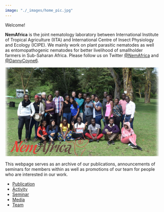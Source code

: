 ```yaml
---
image: "./_images/home_pic.jpg"
---
```


Welcome!

**NemAfrica** is the joint nematology laboratory between International Institute of Tropical Agriculture (IITA) and International Centre of Insect Physiology and Ecology (ICIPE). We mainly work on plant parasitic nematodes as well as entomopathogenic nematodes for better livelihood of smallholder farmers in Sub-Saharan Africa. Please follow us on Twitter [@NemAfrica](https://twitter.com/NemAfrica) and [@DannyCoyne6](https://twitter.com/DannyCoyne6).

![](./nemafrica.png)

This webpage serves as an archive of our publications, announcements of seminars for members within as well as promotions of our team for people who are interested in our work.

- [Publication](./publication/)
- [Activity](./activity/)
- [Seminar](./seminar/)
- [Media](./media/)
- [Team](./team/)


